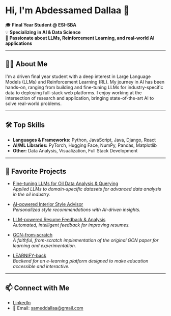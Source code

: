 # Hi, I'm Abdessamed Dallaa 👋

🎓 **Final Year Student @ ESI-SBA**  
💡 **Specializing in AI & Data Science**  
🚀 **Passionate about LLMs, Reinforcement Learning, and real-world AI applications**

---

## 👨‍💻 About Me

I'm a driven final year student with a deep interest in Large Language Models (LLMs) and Reinforcement Learning (RL). My journey in AI has been hands-on, ranging from building and fine-tuning LLMs for industry-specific data to deploying full-stack web platforms. I enjoy working at the intersection of research and application, bringing state-of-the-art AI to solve real-world problems.

---

## 🛠️ Top Skills

- **Languages & Frameworks:** Python, JavaScript, Java, Django, React
- **AI/ML Libraries:** PyTorch, Hugging Face, NumPy, Pandas, Matplotlib
- **Other:** Data Analysis, Visualization, Full Stack Development

---

## 🌟 Favorite Projects

- [Fine-tuning LLMs for Oil Data Analysis & Querying](https://github.com/sameddallaa/petraq)  
  *Applied LLMs to domain-specific datasets for advanced data analysis in the oil industry.*

- [AI-powered Interior Style Advisor](https://github.com/sameddallaa/interior_style_advisor)  
  *Personalized style recommendations with AI-driven insights.*

- [LLM-powered Resume Feedback & Analysis](https://github.com/sameddallaa/resume-feedback)  
  *Automated, intelligent feedback for improving resumes.*

- [GCN-from-scratch](https://github.com/sameddallaa/GCN-from-scratch)  
  *A faithful, from-scratch implementation of the original GCN paper for learning and experimentation.*

- [LEARNIFY-back](https://github.com/sameddallaa/LEARNIFY-back)  
  *Backend for an e-learning platform designed to make education accessible and interactive.*

---

## 📫 Connect with Me

- [LinkedIn](https://www.linkedin.com/in/abdessamed-dallaa/)
- 📧 Email: sameddallaa@gmail.com
